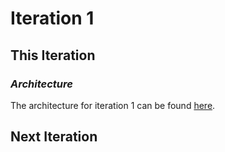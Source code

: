 # Iteration 1
## This Iteration

### *Architecture*
The architecture for iteration 1 can be found [here](./docs/Architecture_Diagram_Iteration1.pdf).
## Next Iteration

